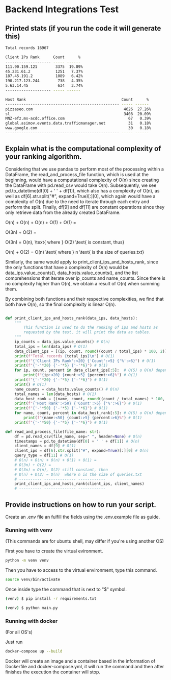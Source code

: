 # Backend Integrations Test

## Printed stats (if you run the code it will generate this)

```sh
Total records 16967

Client IPs Rank      Count      %
-------------------- ----- ------
111.90.159.121        3375  19.89%
45.231.61.2           1251   7.37%
187.45.191.2          1089   6.42%
190.217.123.244        738   4.35%
5.63.14.45             634   3.74%
-------------------- ----- ------

Host Rank                                          Count      %
-------------------------------------------------- ----- ------
pizzaseo.com                                        4626  27.26%
sl                                                  3408  20.09%
MNZ-efz.ms-acdc.office.com                            67   0.39%
global.asimov.events.data.trafficmanager.net          31   0.18%
www.google.com                                        30   0.18%
-------------------------------------------------- ----- ------
```

## Explain what is the computational complexity of your ranking algorithm.

Considering that we use pandas to perform most of the processing within a DataFrame, the read_and_process_file function, which is used at the beginning, would have a computational complexity of O(n) since creating the DataFrame with pd.read_csv would take O(n). Subsequently, we see pd.to_datetime(df[0] + ' ' + df[1]), which also has a complexity of O(n), as well as df[6].str.split("#", expand=True)[:][0], which again would have a complexity of O(n) due to the need to iterate through each entry and perform the split. Finally, df[9] and df[11] are constant operations since they only retrieve data from the already created DataFrame.



O(n) + O(n) + O(n) + O(1) + O(1) =



O(3n) + O(2) =



O(3n) = O(n), \text{ where } O(2) \text{ is constant, thus}



O(n) + O(2) = O(n) \text{ where } n \text{ is the size of queries.txt}


Similarly, the same would apply to print_client_ips_and_hosts_rank, since the only functions that have a complexity of O(n) would be data_ips.value_counts(), data_hosts.value_counts(), and the list comprehensions that iterate over ip_counts and name_counts. Since there is no complexity higher than O(n), we obtain a result of O(n) when summing them.

By combining both functions and their respective complexities, we find that both have O(n), so the final complexity is linear O(n).

```python

def print_client_ips_and_hosts_rank(data_ips, data_hosts):
    """
        This function is used to do the ranking of ips and hosts as
        requested by the test, it will print the data as tables.
    """
    ip_counts = data_ips.value_counts() # O(n)
    total_ips = len(data_ips) # O(1)
    data_client_ips = [(ip, count, round((count / total_ips) * 100, 2)) for ip, count in ip_counts.items()] # O(n)
    print(f"Total records {total_ips}\n") # O(1)
    print(f"{'Client IPs Rank':<20} {'Count':>5} {'%':>6}") # O(1)
    print(f"{'-'*20} {'-'*5} {'-'*6}") # O(1)
    for ip, count, percent in data_client_ips[:5]:  # O(5) o O(n) depending on how much data you want to see
        print(f"{ip:<20} {count:>5} {percent:>6}%") # O(1)
    print(f"{'-'*20} {'-'*5} {'-'*6}") # O(1)
    print() # O(1)
    name_counts = data_hosts.value_counts() # O(n)
    total_names = len(data_hosts) # O(1)
    data_host_rank = [(name, count, round((count / total_names) * 100, 2)) for name, count in name_counts.items()] # O(n)
    print(f"{'Host Rank':<50} {'Count':>5} {'%':>6}") # O(1)
    print(f"{'-'*50} {'-'*5} {'-'*6}") # O(1)
    for name, count, percent in data_host_rank[:5]: # O(5) o O(n) depending on how much data you want to see
        print(f"{name:<50} {count:>5} {percent:>6}%") # O(1)
    print(f"{'-'*50} {'-'*5} {'-'*6}") # O(1)

def read_and_process_file(file_name: str):
    df = pd.read_csv(file_name, sep=" ", header=None) # O(n)
    timestamps = pd.to_datetime(df[0] + ' ' + df[1]) # O(n)
    client_names = df[9] # O(1)
    client_ips = df[6].str.split("#", expand=True)[:][0] # O(n)
    query_type = df[11] # O(1)
    # O(n) + O(n) + O(n) + O(1) + O(1) =
    # O(3n) + O(2) =
    # O(3n) = O(n), O(2) still constant, then
    # O(n) + O(2) = O(n)  where n is the size of queries.txt
    # ---------- -------------- ------------
    print_client_ips_and_hosts_rank(client_ips, client_names)
    # ---------- -------------- ------------
```

## Provide instructions on how to run your script.

Create an .env file an fulfill the fields using the .env.example file as guide.

### Running with venv
(This commands are for ubuntu shell, may differ if you're using another OS)

First you have to create the virtual evironment.
```sh
python -m venv venv
```

Then you have to access to the virtual environment, type this command.

```sh
source venv/bin/activate
```

Once inside type the command that is next to "$" symbol.

```sh
(venv) $ pip install -r requirements.txt
```

```sh
(venv) $ python main.py
```

### Running with docker
(For all OS's)

Just run

```sh
docker-compose up --build
```

Docker will create an image and a container based in the information of Dockerfile and docker-compose.yml, it will run the command and then after finishes the execution the container will stop.